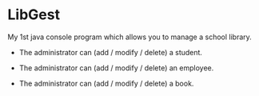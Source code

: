 # LibGest
My 1st java console program which allows you to manage a school library.

- The administrator can (add / modify / delete) a student.

- The administrator can (add / modify / delete) an employee.

- The administrator can (add / modify / delete) a book.
